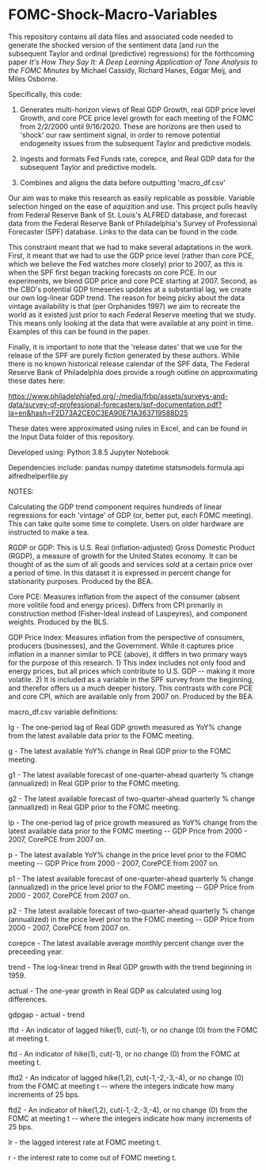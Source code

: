 # FOMC-Shock-Macro-Variables

This repository contains all data files and associated code needed to generate the shocked version of the sentiment data (and run the subsequent Taylor and ordinal (predictive) regressions) for the forthcoming paper _It's How They Say It: A Deep Learning Application of Tone Analysis to the FOMC Minutes_ by Michael Cassidy, Richard Hanes, Edgar Meij, and Miles Osborne.

Specifically, this code:
	
1) Generates multi-horizon views of Real GDP Growth, real GDP price level Growth, and core PCE price level growth for each meeting of the FOMC from 2/2/2000 until 9/16/2020. These are horizons are then used to 'shock' our raw sentiment signal, in order to remove potential endogeneity issues from the subsequent Taylor and predictive models.
	
2) Ingests and formats Fed Funds rate, corepce, and Real GDP data for the subsequent Taylor and predictive models.
	
3) Combines and aligns the data before outputting 'macro_df.csv'

Our aim was to make this research as easily replicable as possible. Variable selection hinged on the ease of aquizition and use. This project pulls heavily from Federal Reserve Bank of St. Louis's ALFRED database, and forecast data from the Federal Reserve Bank of Philadelphia's Survey of Professional Forecaster (SPF) database. Links to the data can be found in the code.

This constraint meant that we had to make several adaptations in the work. First, it meant that we had to use the GDP price level (rather than core PCE, which we believe the Fed watches more closely) prior to 2007, as this is when the SPF first began tracking forecasts on core PCE. In our experiments, we blend GDP price and core PCE starting at 2007. Second, as the CBO's potential GDP timeseries updates at a substantial lag, we create our own log-linear GDP trend. The reason for being picky about the data vintage availability is that (per Orphanides 1997) we aim to recreate the world as it existed just prior to each Federal Reserve meeting that we study. This means only looking at the data that were available at any point in time. Examples of this can be found in the paper.

Finally, it is important to note that the 'release dates' that we use for the release of the SPF are purely fiction generated by these authors. While there is no known historical release calendar of the SPF data, The Federal Reserve Bank of Philadelphia does provide a rough outline on approximating these dates here:

https://www.philadelphiafed.org/-/media/frbp/assets/surveys-and-data/survey-of-professional-forecasters/spf-documentation.pdf?la=en&hash=F2D73A2CE0C3EA90E71A363719588D25

These dates were approximated using rules in Excel, and can be found in the Input Data folder of this repository.

Developed using: 
Python 3.8.5
Jupyter Notebook

Dependencies include:
pandas
numpy
datetime
statsmodels.formula.api
alfredhelperfile.py

NOTES:

Calculating the GDP trend component requires hundreds of linear regressions for each 'vintage' of GDP (or, better put, each FOMC meeting). This can take quite some time to complete. Users on older hardware are instructed to make a tea.

RGDP or GDP: This is U.S. Real (inflation-adjusted) Gross Domestic Product (RGDP), a measure of growth for the United States economy. It can be thought of as the sum of all goods and services sold at a certain price over a period of time. In this dataset it is expressed in percent change for stationarity purposes. Produced by the BEA.

Core PCE: Measures inflation from the aspect of the consumer (absent more volitile food and energy prices). Differs from CPI primarily in construction method (Fisher-Ideal instead of Laspeyres), and component weights. Produced by the BLS.

GDP Price Index: Measures inflation from the perspective of consumers, producers (businesses), and the Government. While it captures price inflation in a manner similar to PCE (above), it differs in two primary ways for the purpose of this research. 1) This index includes not only food and energy prices, but all prices which contribute to U.S. GDP -- making it more volatile. 2) It is included as a variable in the SPF survey from the beginning, and therefor offers us a much deeper history. This contrasts with core PCE and core CPI, which are available only from 2007 on. Produced by the BEA.

macro_df.csv variable definitions:

lg - The one-period lag of Real GDP growth measured as YoY% change from the latest available data prior to the FOMC meeting.

g - The latest available YoY% change in Real GDP prior to the FOMC meeting.

g1 - The latest available forecast of one-quarter-ahead quarterly % change (annualized) in Real GDP prior to the FOMC meeting.

g2 - The latest available forecast of two-quarter-ahead quarterly % change (annualized) in Real GDP prior to the FOMC meeting.

lp	- The one-period lag of price growth measured as YoY% change from the latest available data prior to the FOMC meeting -- GDP Price from 2000 - 2007, CorePCE from 2007 on. 

p - The latest available YoY% change in the price level prior to the FOMC meeting -- GDP Price from 2000 - 2007, CorePCE from 2007 on.

p1 - The latest available forecast of one-quarter-ahead quarterly % change (annualized) in the price level prior to the FOMC meeting -- GDP Price from 2000 - 2007, CorePCE from 2007 on.

p2 - The latest available forecast of two-quarter-ahead quarterly % change (annualized) in the price level prior to the FOMC meeting -- GDP Price from 2000 - 2007, CorePCE from 2007 on.

corepce - The latest available average monthly percent change over the preceeding year.

trend - The log-linear trend in Real GDP growth with the trend beginning in 1959.

actual - The one-year growth in Real GDP as calculated using log differences.

gdpgap - actual - trend

lftd - An indicator of lagged hike(1), cut(-1), or no change (0) from the FOMC at meeting t.

ftd - An indicator of hike(1), cut(-1), or no change (0) from the FOMC at meeting t.

lftd2 - An indicator of lagged hike(1,2), cut(-1,-2,-3,-4), or no change (0) from the FOMC at meeting t -- where the integers indicate how many increments of 25 bps.

ftd2 - An indicator of hike(1,2), cut(-1,-2,-3,-4), or no change (0) from the FOMC at meeting t -- where the integers indicate how many increments of 25 bps.

lr - the lagged interest rate at FOMC meeting t.

r - the interest rate to come out of FOMC meeting t.
